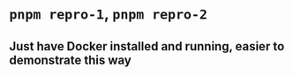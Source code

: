 # `pnpm repro-1`, `pnpm repro-2`
## Just have Docker installed and running, easier to demonstrate this way
